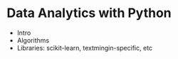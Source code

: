 # Data Analytics with Python  

- Intro  
- Algorithms  
- Libraries: scikit-learn, textmingin-specific, etc  
